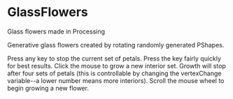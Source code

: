 # GlassFlowers
Glass flowers made in Processing

Generative glass flowers created by rotating randomly generated PShapes.

Press any key to stop the current set of petals.  Press the key fairly quickly for best results.  Click the mouse to grow a new interior set.  Growth will stop after four sets of petals (this is controllable by changing the vertexChange variable--a lower number means more interiors).  Scroll the mouse wheel to begin growing a new flower.
